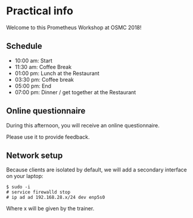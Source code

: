 # Practical info

Welcome to this Prometheus Workshop at OSMC 2018!

## Schedule

- 10:00 am: Start
- 11:30 am: Coffee Break
- 01:00 pm: Lunch at the Restaurant
- 03:30 pm: Coffee break
- 05:00 pm: End
- 07:00 pm: Dinner / get together at the Restaurant

## Online questionnaire

During this afternoon, you will receive an online questionnaire.

Please use it to provide feedback.


## Network setup

Because clients are isolated by default, we will add a secondary interface on
your laptop:

```
$ sudo -i
# service firewalld stop
# ip ad ad 192.168.28.x/24 dev enp5s0
```

Where x will be given by the trainer.
